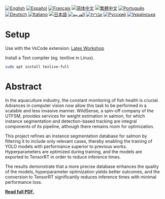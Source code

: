 [![English](https://img.shields.io/badge/lang-English-blue)](README.en.md)
[![Español](https://img.shields.io/badge/lang-Español-purple)](README.es.md)
[![Français](https://img.shields.io/badge/lang-Français-yellow)](README.fr.md)
[![简体中文](https://img.shields.io/badge/lang-简体中文-darkred)](README.zh_CN.md)
[![繁體中文](https://img.shields.io/badge/lang-繁體中文-darkblue)](README.zh_TW.md)
[![Português](https://img.shields.io/badge/lang-Português-brightgreen)](README.pt.md)
[![Deutsch](https://img.shields.io/badge/lang-Deutsch-blueviolet)](README.de.md)
[![Italiano](https://img.shields.io/badge/lang-Italiano-orange)](README.it.md)
[![日本語](https://img.shields.io/badge/lang-日本語-yellowgreen)](README.jp.md)
[![العربية](https://img.shields.io/badge/lang-العربية-lightgrey)](README.ar.md)
[![עברית](https://img.shields.io/badge/lang-עברית-teal)](README.he.md)
[![Русский](https://img.shields.io/badge/lang-Русский-lightblue)](README.ru.md)
[![Українська](https://img.shields.io/badge/lang-Українська-skyblue)](README.uk.md)

# Setup
Use with the VsCode extension: [Latex Workshop](https://marketplace.visualstudio.com/items?itemName=James-Yu.latex-workshop)

Install a Text compiler (eg. textlive in Linux).
```bash
sudo apt install texlive-full
```

# Abstract
In the aquaculture industry, the constant monitoring of fish health is crucial. Advances in computer vision now allow this task to be performed in a scalable and less invasive manner. WildSense, a spin-off company of the UTFSM, provides services for weight estimation in salmon, for which instance segmentation and detection-based tracking are integral components of its pipeline, although there remains room for optimization.

This project refines an instance segmentation database for salmon by filtering it to include only relevant cases, thereby enabling the training of YOLO models with performance superior to previous works. Hyperparameters are optimized during training, and the models are exported to TensorRT in order to reduce inference times.

The results demonstrate that a more precise database enhances the quality of the models, hyperparameter optimization yields better outcomes, and the conversion to TensorRT significantly reduces inference times with minimal performance loss.

[**Read full PDF.**](https://juliopchile.github.io/memoria-informe/main.pdf)